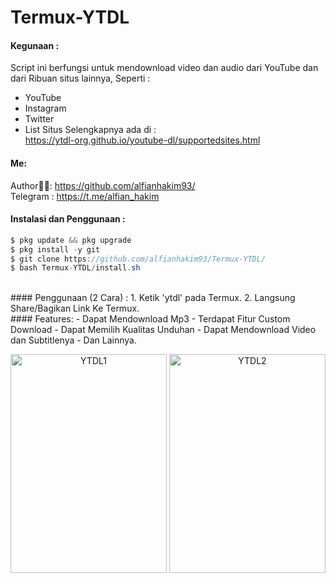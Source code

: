 # Termux-YTDL
#### Kegunaan :
Script ini berfungsi untuk mendownload video dan audio dari YouTube dan dari Ribuan situs lainnya, Seperti : <br>
- YouTube
- Instagram
- Twitter
- List Situs Selengkapnya ada di : <br>
https://ytdl-org.github.io/youtube-dl/supportedsites.html <br>

#### Me:
Author👨‍💻: https://github.com/alfianhakim93/ <br>
Telegram : https://t.me/alfian_hakim <br>

#### Instalasi dan Penggunaan :
```java
$ pkg update && pkg upgrade
$ pkg install -y git
$ git clone https://github.com/alfianhakim93/Termux-YTDL/
$ bash Termux-YTDL/install.sh
```
<br>
#### Penggunaan (2 Cara) :
1. Ketik 'ytdl' pada Termux.
2. Langsung Share/Bagikan Link Ke Termux.
<br>
#### Features:
- Dapat Mendownload Mp3
- Terdapat Fitur Custom Download
- Dapat Memilih Kualitas Unduhan
- Dapat Mendownload Video dan Subtitlenya
- Dan Lainnya.
<br>
<p align="center">
  <img alt="YTDL1" width="250" height="350" src="https://drive.google.com/uc?export=view&id=1J4Q_DQrHrgT5uCw0n9EvneOtOeMsPNdp">
  <img alt="YTDL2" width="250" height="350" src="https://drive.google.com/uc?export=view&id=1EgdQie-IHA5-xvmQR9Vq7memW9boSAxb">
</p>

<br>
<br>
